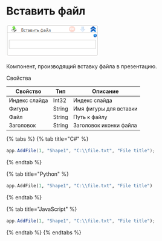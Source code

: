 # Вставить файл

![](<../../../.gitbook/assets/image (605).png>)



Компонент, производящий вставку файла в презентацию.

Свойства

| Свойство      | Тип    | Описание               |
| ------------- | ------ | ---------------------- |
| Индекс слайда | Int32  | Индекс слайда          |
| Фигура        | String | Имя фигуры для вставки |
| Файл          | String | Путь к файлу           |
| Заголовок     | String | Заголовок иконки файла |

{% tabs %}
{% tab title="C#" %}
```csharp
app.AddFile(1, "Shape1", "C:\\file.txt", "File title");
```
{% endtab %}

{% tab title="Python" %}
```python
app.AddFile(1, "Shape1", "C:\\file.txt", "File title")
```
{% endtab %}

{% tab title="JavaScript" %}
```javascript
app.AddFile(1, "Shape1", "C:\\file.txt", "File title");
```
{% endtab %}
{% endtabs %}
